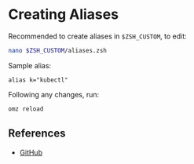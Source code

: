 # Creating Aliases

Recommended to create aliases in `$ZSH_CUSTOM`, to edit:

```bash
nano $ZSH_CUSTOM/aliases.zsh
```

Sample alias:

```text
alias k="kubectl"
```

Following any changes, run:

```bash
omz reload
```

## References

- [GitHub](https://github.com/ohmyzsh/ohmyzsh/wiki/Cheatsheet)